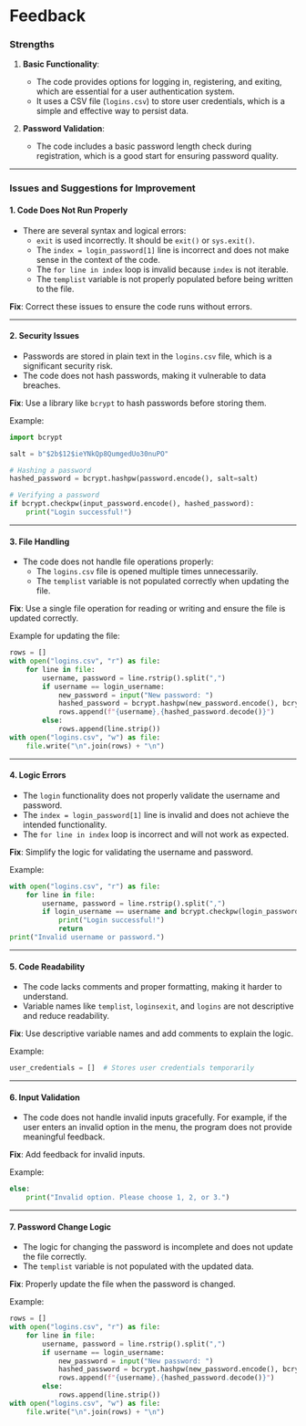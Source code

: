 # Feedback

### **Strengths**
1. **Basic Functionality**:
   - The code provides options for logging in, registering, and exiting, which are essential for a user authentication system.
   - It uses a CSV file (`logins.csv`) to store user credentials, which is a simple and effective way to persist data.

2. **Password Validation**:
   - The code includes a basic password length check during registration, which is a good start for ensuring password quality.

---

### **Issues and Suggestions for Improvement**

#### 1. **Code Does Not Run Properly**
   - There are several syntax and logical errors:
     - `exit` is used incorrectly. It should be `exit()` or `sys.exit()`.
     - The `index = login_password[1]` line is incorrect and does not make sense in the context of the code.
     - The `for line in index` loop is invalid because `index` is not iterable.
     - The `templist` variable is not properly populated before being written to the file.

   **Fix**: Correct these issues to ensure the code runs without errors.

---

#### 2. **Security Issues**
   - Passwords are stored in plain text in the `logins.csv` file, which is a significant security risk.
   - The code does not hash passwords, making it vulnerable to data breaches.

   **Fix**: Use a library like `bcrypt` to hash passwords before storing them.

   Example:
   ```python
   import bcrypt

   salt = b"$2b$12$ieYNkQp8QumgedUo30nuPO"

   # Hashing a password
   hashed_password = bcrypt.hashpw(password.encode(), salt=salt)

   # Verifying a password
   if bcrypt.checkpw(input_password.encode(), hashed_password):
       print("Login successful!")
   ```

---

#### 3. **File Handling**
   - The code does not handle file operations properly:
     - The `logins.csv` file is opened multiple times unnecessarily.
     - The `templist` variable is not populated correctly when updating the file.

   **Fix**: Use a single file operation for reading or writing and ensure the file is updated correctly.

   Example for updating the file:
   ```python
   rows = []
   with open("logins.csv", "r") as file:
       for line in file:
           username, password = line.rstrip().split(",")
           if username == login_username:
               new_password = input("New password: ")
               hashed_password = bcrypt.hashpw(new_password.encode(), bcrypt.gensalt())
               rows.append(f"{username},{hashed_password.decode()}")
           else:
               rows.append(line.strip())
   with open("logins.csv", "w") as file:
       file.write("\n".join(rows) + "\n")
   ```

---

#### 4. **Logic Errors**
   - The `login` functionality does not properly validate the username and password.
   - The `index = login_password[1]` line is invalid and does not achieve the intended functionality.
   - The `for line in index` loop is incorrect and will not work as expected.

   **Fix**: Simplify the logic for validating the username and password.

   Example:
   ```python
   with open("logins.csv", "r") as file:
       for line in file:
           username, password = line.rstrip().split(",")
           if login_username == username and bcrypt.checkpw(login_password.encode(), password.encode()):
               print("Login successful!")
               return
   print("Invalid username or password.")
   ```

---

#### 5. **Code Readability**
   - The code lacks comments and proper formatting, making it harder to understand.
   - Variable names like `templist`, `loginsexit`, and `logins` are not descriptive and reduce readability.

   **Fix**: Use descriptive variable names and add comments to explain the logic.

   Example:
   ```python
   user_credentials = []  # Stores user credentials temporarily
   ```

---

#### 6. **Input Validation**
   - The code does not handle invalid inputs gracefully. For example, if the user enters an invalid option in the menu, the program does not provide meaningful feedback.

   **Fix**: Add feedback for invalid inputs.

   Example:
   ```python
   else:
       print("Invalid option. Please choose 1, 2, or 3.")
   ```

---

#### 7. **Password Change Logic**
   - The logic for changing the password is incomplete and does not update the file correctly.
   - The `templist` variable is not populated with the updated data.

   **Fix**: Properly update the file when the password is changed.

   Example:
   ```python
   rows = []
   with open("logins.csv", "r") as file:
       for line in file:
           username, password = line.rstrip().split(",")
           if username == login_username:
               new_password = input("New password: ")
               hashed_password = bcrypt.hashpw(new_password.encode(), bcrypt.gensalt())
               rows.append(f"{username},{hashed_password.decode()}")
           else:
               rows.append(line.strip())
   with open("logins.csv", "w") as file:
       file.write("\n".join(rows) + "\n")
   ```